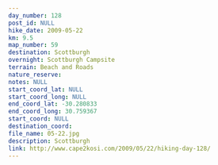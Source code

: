```yaml
---
day_number: 128
post_id: NULL
hike_date: 2009-05-22
km: 9.5
map_number: 59
destination: Scottburgh 
overnight: Scottburgh Campsite
terrain: Beach and Roads
nature_reserve: 
notes: NULL
start_coord_lat: NULL
start_coord_long: NULL
end_coord_lat: -30.280833
end_coord_long: 30.759367
start_coord: NULL
destination_coord: 
file_name: 05-22.jpg
description: Scottburgh
link: http://www.cape2kosi.com/2009/05/22/hiking-day-128/
---
```

